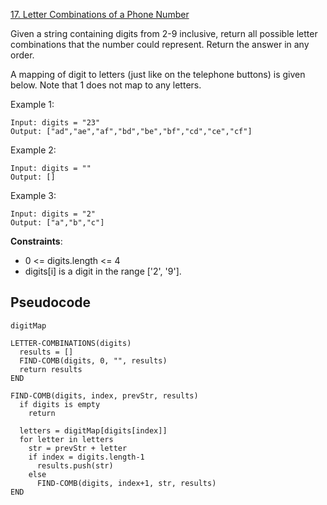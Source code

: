 [17. Letter Combinations of a Phone Number](https://leetcode.com/problems/letter-combinations-of-a-phone-number/)

Given a string containing digits from 2-9 inclusive, return all possible letter combinations that the number could represent. Return the answer in any order.

A mapping of digit to letters (just like on the telephone buttons) is given below. Note that 1 does not map to any letters.

Example 1:

```
Input: digits = "23"
Output: ["ad","ae","af","bd","be","bf","cd","ce","cf"]
```

Example 2:

```
Input: digits = ""
Output: []
```

Example 3:

```
Input: digits = "2"
Output: ["a","b","c"]
```

**Constraints**:

-   0 <= digits.length <= 4
-   digits[i] is a digit in the range ['2', '9'].

## Pseudocode

```
digitMap

LETTER-COMBINATIONS(digits)
  results = []
  FIND-COMB(digits, 0, "", results)
  return results
END

FIND-COMB(digits, index, prevStr, results)
  if digits is empty
    return

  letters = digitMap[digits[index]]
  for letter in letters
    str = prevStr + letter
    if index = digits.length-1
      results.push(str)
    else
      FIND-COMB(digits, index+1, str, results)
END
```
